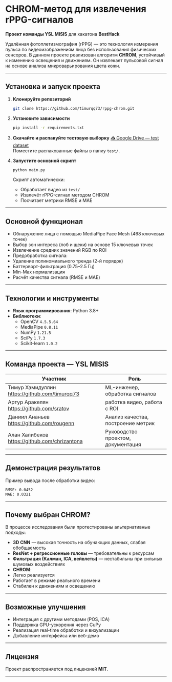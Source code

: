 #  CHROM-метод для извлечения rPPG-сигналов  
**Проект команды YSL MISIS** для хакатона **BestHack**

Удалённая фотоплетизмография (rPPG) — это технология измерения пульса по видеоизображениям лица без использования физических сенсоров. В данном проекте реализован алгоритм **CHROM**, устойчивый к изменению освещения и движениям. Он извлекает пульсовой сигнал на основе анализа микроварьирования цвета кожи.

---

##  Установка и запуск проекта

1. **Клонируйте репозиторий**
   ```bash
   git clone https://github.com/timurqq73/rppg-chrom.git
   ```

2. **Установите зависимости**
   ```bash
   pip install -r requirements.txt
   ```

3. **Скачайте и распакуйте тестовую выборку**
   [📥 Google Drive — test dataset](https://drive.google.com/file/d/1JR3kWxtSNl-tuFy3DKl3ByNH-lHPAUFB/view?usp=drive_link)  
   Поместите распакованные файлы в папку `test/`.

4. **Запустите основной скрипт**
   ```bash
   python main.py
   ```

   Скрипт автоматически:
   - Обработает видео из `test/`
   - Извлечёт rPPG-сигнал методом CHROM
   - Посчитает метрики RMSE и MAE

---

##  Основной функционал

- Обнаружение лица с помощью MediaPipe Face Mesh (468 ключевых точек)
-  Выбор зон интереса (лоб и щеки) на основе 15 ключевых точек
-  Извлечение средних значений RGB по ROI
-  Предобработка сигнала:
  - Удаление полиномиального тренда (2-й порядок)
  - Баттерворт-фильтрация (0.75–2.5 Гц)
  - Min-Max нормализация
-  Расчёт качества сигнала (RMSE и MAE)

---

##  Технологии и инструменты

- **Язык программирования**: Python 3.8+
- **Библиотеки**:
  - OpenCV `4.5.5.64`
  - MediaPipe `0.8.11`
  - NumPy `1.21.5`
  - SciPy `1.7.3`
  - Scikit-learn `1.0.2`

---

##  Команда проекта — YSL MISIS

| Участник | Роль |
|----------|------|
| Тимур Хамидуллин https://github.com/timurqq73 | ML-инженер, обработка сигналов |
| Артур Аракелян  https://github.com/sratov  | работка видео, работа с ROI |
| Даниил Ананьев  https://github.com/rougenn  | Анализ качества, построение метрик |
| Алан Халибеков  https://github.com/chrizantona  | Руководство проектом, документация |



---

##  Демонстрация результатов

Пример вывода после обработки видео:
```
RMSE: 0.0452
MAE: 0.0321
```

---

##  Почему выбран CHROM?

В процессе исследования были протестированы альтернативные подходы:

-  **3D CNN** — высокая точность на обучающих данных, слабая обобщаемость
-  **ResNet + регрессионные головы** — требовательны к ресурсам
-  **Фильтрация (Калман, ICA, вейвлеты)** — нестабильны при сильных шумовых воздействиях
-  **CHROM**:
  - Легко реализуется
  - Работает в режиме реального времени
  - Стабилен к движениям и освещению

---

##  Возможные улучшения

- Интеграция с другими методами (POS, ICA)
- Поддержка GPU-ускорения через CuPy
- Реализация real-time обработки и визуализации
- Добавление интерфейса или веб-демо

---

##  Лицензия

Проект распространяется под лицензией **MIT**.

---

